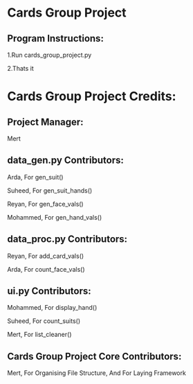 # Cards Group Project 

## Program Instructions:
1.Run cards_group_project.py

2.Thats it

# Cards Group Project Credits:


## Project Manager:
Mert


## data_gen.py Contributors:
Arda, For gen_suit()

Suheed, For gen_suit_hands()

Reyan, For gen_face_vals()

Mohammed, For gen_hand_vals()

## data_proc.py Contributors:
Reyan, For add_card_vals()
 
Arda, For count_face_vals()


## ui.py Contributors:
Mohammed, For display_hand()

Suheed, For count_suits()

Mert, For list_cleaner()


## Cards Group Project Core Contributors:
Mert, For Organising File Structure, And For Laying Framework

